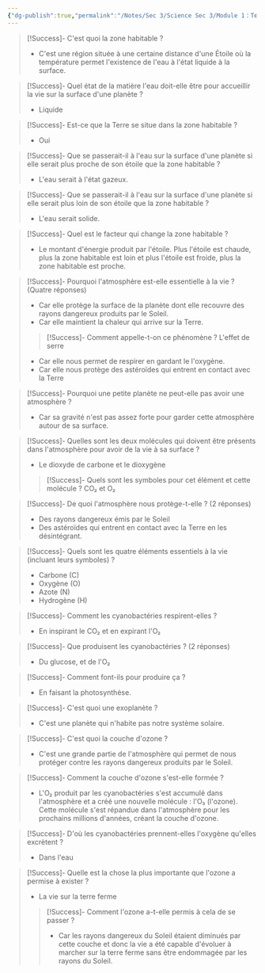 ```yaml
---
{"dg-publish":true,"permalink":"/Notes/Sec 3/Science Sec 3/Module 1：Terre et Espace/Chapitre 1：La Terre dans l'Univers/1.2： Les conditions favorables à la vie/"}
---
```



>[!Success]- C'est quoi la zone habitable ?
>- C'est une région située à une certaine distance d'une Étoile où la température permet l'existence de l'eau à l'état liquide à la surface.

>[!Success]- Quel état de la matière l'eau doit-elle être pour accueillir la vie sur la surface d'une planète ?
>- Liquide

>[!Success]- Est-ce que la Terre se situe dans la zone habitable ?
>- Oui

>[!Success]- Que se passerait-il à l'eau sur la surface d'une planète si elle serait plus proche de son étoile que la zone habitable ?
>- L'eau serait à l'état gazeux.

>[!Success]- Que se passerait-il à l'eau sur la surface d'une planète si elle serait plus loin de son étoile que la zone habitable ?
>- L'eau serait solide.

>[!Success]- Quel est le facteur qui change la zone habitable ?
>- Le montant d'énergie produit par l'étoile. Plus l'étoile est chaude, plus la zone habitable est loin et plus l'étoile est froide, plus la zone habitable est proche.

>[!Success]- Pourquoi l'atmosphère est-elle essentielle à la vie ? (Quatre réponses)
>- Car elle protège la surface de la planète dont elle recouvre des rayons dangereux produits par le Soleil.
>- Car elle maintient la chaleur qui arrive sur la Terre.
>>[!Success]- Comment appelle-t-on ce phénomène ?
>>L'effet de serre
>- Car elle nous permet de respirer en gardant le l'oxygène.
>- Car elle nous protège des astéroïdes qui entrent en contact avec la Terre

>[!Success]- Pourquoi une petite planète ne peut-elle pas avoir une atmosphère ?
>- Car sa gravité n'est pas assez forte pour garder cette atmosphère autour de sa surface.

>[!Success]- Quelles sont les deux molécules qui doivent être présents dans l'atmosphère pour avoir de la vie à sa surface ?
>- Le dioxyde de carbone et le dioxygène
>>[!Success]- Quels sont les symboles pour cet élément et cette molécule ?
>>CO₂ et O₂

>[!Success]- De quoi l'atmosphère nous protège-t-elle ? (2 réponses)
>- Des rayons dangereux émis par le Soleil
>- Des astéroïdes qui entrent en contact avec la Terre en les désintégrant.

>[!Success]- Quels sont les quatre éléments essentiels à la vie (incluant leurs symboles) ?
>- Carbone (C)
>- Oxygène (O)
>- Azote (N)
>- Hydrogène (H)

>[!Success]- Comment les cyanobactéries respirent-elles ?
>- En inspirant le CO₂ et en expirant l'O₂

>[!Success]- Que produisent les cyanobactéries ? (2 réponses)
>- Du glucose, et de l'O₂

>[!Success]- Comment font-ils pour produire ça ?
>- En faisant la photosynthèse.

>[!Success]- C'est quoi une exoplanète ?
>- C'est une planète qui n'habite pas notre système solaire.

>[!Success]- C'est quoi la couche d'ozone ?
>- C'est une grande partie de l'atmosphère qui permet de nous protéger contre les rayons dangereux produits par le Soleil.

>[!Success]- Comment la couche d'ozone s'est-elle formée ?
>- L'O₂ produit par les cyanobactéries s'est accumulé dans l'atmosphère et a créé une nouvelle molécule : l'O₃ (l'ozone). Cette molécule s'est répandue dans l'atmosphère pour les prochains millions d'années, créant la couche d'ozone.

>[!Success]- D'où les cyanobactéries prennent-elles l'oxygène qu'elles excrètent ?
>- Dans l'eau

>[!Success]- Quelle est la chose la plus importante que l'ozone a permise à exister ?
>- La vie sur la terre ferme
>>[!Success]- Comment l'ozone a-t-elle permis à cela de se passer ?
>>- Car les rayons dangereux du Soleil étaient diminués par cette couche et donc la vie a été capable d'évoluer à marcher sur la terre ferme sans être endommagée par les rayons du Soleil.

